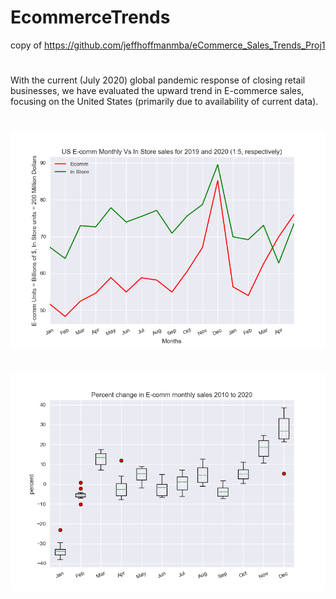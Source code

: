 # EcommerceTrends
copy of https://github.com/jeffhoffmanmba/eCommerce_Sales_Trends_Proj1 
#
With the current (July 2020) global pandemic response of closing retail businesses, we have evaluated the upward trend in E-commerce sales, focusing on the United States (primarily due to availability of current data).
#
![chart1](https://github.com/dougbhigh/EcommerceTrends/blob/main/myFolder/temp1/Data/USCensus_joint_201920_monthly_sales.png)
#
![chart2](https://github.com/dougbhigh/EcommerceTrends/blob/main/myFolder/temp1/Data/USCensus_monthly_percentage_10yr_box_ecomm.png)